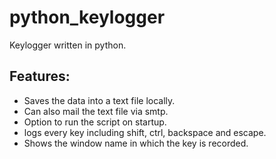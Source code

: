 # python_keylogger
Keylogger written in python.
## Features:
- Saves the data into a text file locally.
- Can also  mail the text file via smtp.
- Option to run the script on startup.
- logs every key including shift, ctrl, backspace and escape.
- Shows the window name in which the key is recorded.

<!--stackedit_data:
eyJoaXN0b3J5IjpbMTc5MDQ5MzY2NF19
-->